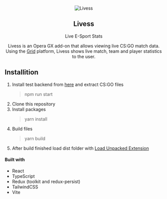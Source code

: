 <div align="center">
  <br>
 <img src="https://github.com/bk52/Livess/assets/24523985/6726eb07-2d95-4f81-bfd9-66068c7f3e61" alt="Livess">
  <br>
  <h2>
     Livess
    <br>
  </h2>
</div>

<p align="center">Live E-Sport Stats </p>

<p align="center"> Livess is an Opera GX add-on that allows viewing live CS:GO match data. Using the <a href='https://grid.gg/' target='_blank'>Grid</a> platform, Livess shows live match, team and player statistics to the user.</p>

## Installition

1) Install test backend from [here](https://github.com/grid-esports/datajam-2023) and extract CS:GO files
   > npm run start
2) Clone this repository
3) Install packages
   > yarn install
4) Build files
   > yarn build
5) After build finished load dist folder with [Load Unpacked Extension](https://dev.opera.com/extensions/basics/) 

#### Built with

- React
- TypeScript
- Redux (toolkit and redux-persist)
- TailwindCSS
- Vite
